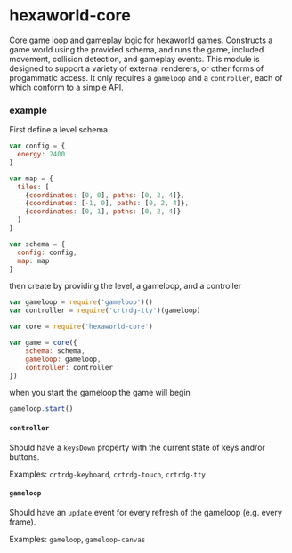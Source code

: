 # hexaworld-core

Core game loop and gameplay logic for hexaworld games. Constructs a game world using the provided schema, and runs the game, included movement, collision detection, and gameplay events. This module is designed to support a variety of external renderers, or other forms of progammatic access. It only requires a `gameloop` and a `controller`, each of which conform to a simple API.

### example

First define a level schema

```javascript
var config = {
  energy: 2400
}

var map = {
  tiles: [
    {coordinates: [0, 0], paths: [0, 2, 4]},
    {coordinates: [-1, 0], paths: [0, 2, 4]},
    {coordinates: [0, 1], paths: [0, 2, 4]}
  ]
}

var schema = {
  config: config,
  map: map
}
```

then create by providing the level, a gameloop, and a controller

```javascript
var gameloop = require('gameloop')()
var controller = require('crtrdg-tty')(gameloop)

var core = require('hexaworld-core')

var game = core({
	schema: schema,
	gameloop: gameloop, 
	controller: controller
})
```

when you start the gameloop the game will begin

```javascript
gameloop.start()
```

#### `controller`

Should have a `keysDown` property with the current state of keys and/or buttons.

Examples: `crtrdg-keyboard`, `crtrdg-touch`, `crtrdg-tty`

#### `gameloop`

Should have an `update` event for every refresh of the gameloop (e.g. every frame).

Examples: `gameloop`, `gameloop-canvas`

